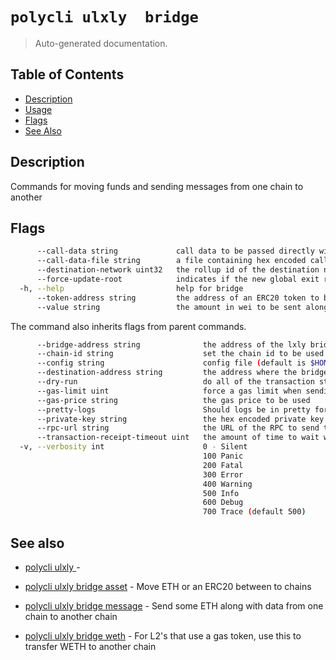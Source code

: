 # `polycli ulxly  bridge`

> Auto-generated documentation.

## Table of Contents

- [Description](#description)
- [Usage](#usage)
- [Flags](#flags)
- [See Also](#see-also)

## Description

Commands for moving funds and sending messages from one chain to another

## Flags

```bash
      --call-data string             call data to be passed directly with bridge-message or as an ERC20 Permit (default "0x")
      --call-data-file string        a file containing hex encoded call data
      --destination-network uint32   the rollup id of the destination network
      --force-update-root            indicates if the new global exit root is updated or not (default true)
  -h, --help                         help for bridge
      --token-address string         the address of an ERC20 token to be used (default "0x0000000000000000000000000000000000000000")
      --value string                 the amount in wei to be sent along with the transaction
```

The command also inherits flags from parent commands.

```bash
      --bridge-address string              the address of the lxly bridge
      --chain-id string                    set the chain id to be used in the transaction
      --config string                      config file (default is $HOME/.polygon-cli.yaml)
      --destination-address string         the address where the bridge will be sent to
      --dry-run                            do all of the transaction steps but do not send the transaction
      --gas-limit uint                     force a gas limit when sending a transaction
      --gas-price string                   the gas price to be used
      --pretty-logs                        Should logs be in pretty format or JSON (default true)
      --private-key string                 the hex encoded private key to be used when sending the tx
      --rpc-url string                     the URL of the RPC to send the transaction
      --transaction-receipt-timeout uint   the amount of time to wait while trying to confirm a transaction receipt (default 60)
  -v, --verbosity int                      0 - Silent
                                           100 Panic
                                           200 Fatal
                                           300 Error
                                           400 Warning
                                           500 Info
                                           600 Debug
                                           700 Trace (default 500)
```

## See also

- [polycli ulxly ](polycli_ulxly_.md) - 
- [polycli ulxly  bridge asset](polycli_ulxly__bridge_asset.md) - Move ETH or an ERC20 between to chains

- [polycli ulxly  bridge message](polycli_ulxly__bridge_message.md) - Send some ETH along with data from one chain to another chain

- [polycli ulxly  bridge weth](polycli_ulxly__bridge_weth.md) - For L2's that use a gas token, use this to transfer WETH to another chain

